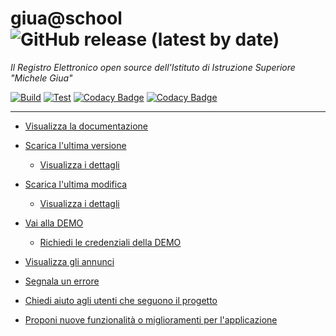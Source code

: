 # giua@school ![GitHub release (latest by date)](https://img.shields.io/github/v/release/trinko/giuaschool)

*Il Registro Elettronico open source dell'Istituto di Istruzione Superiore "Michele Giua"*

[![Build](https://github.com/trinko/giuaschool/actions/workflows/build.yml/badge.svg?branch=master)](https://github.com/trinko/giuaschool/actions/workflows/build.yml)
[![Test](https://github.com/trinko/giuaschool/actions/workflows/test.yml/badge.svg?branch=master)](https://github.com/trinko/giuaschool/actions/workflows/test.yml)
[![Codacy Badge](https://app.codacy.com/project/badge/Grade/d1e4b6505b984dc190eb3e89e86868ff)](https://www.codacy.com/gh/trinko/giuaschool/dashboard?utm_source=github.com&amp;utm_medium=referral&amp;utm_content=trinko/giuaschool&amp;utm_campaign=Badge_Grade)
[![Codacy Badge](https://app.codacy.com/project/badge/Coverage/d1e4b6505b984dc190eb3e89e86868ff)](https://www.codacy.com/gh/trinko/giuaschool/dashboard?utm_source=github.com&utm_medium=referral&utm_content=trinko/giuaschool&utm_campaign=Badge_Coverage)


---

- [Visualizza la documentazione](https://trinko.github.io/giuaschool-docs/)

- [Scarica l'ultima versione](https://github.com/trinko/giuaschool/releases/latest/download/giuaschool-release-latest.zip)
  - [Visualizza i dettagli](https://trinko.github.io/giuaschool-docs/latest-release.html)

- [Scarica l'ultima modifica](https://github.com/trinko/giuaschool/releases/download/latest-build/giuaschool-build-latest.zip)
  - [Visualizza i dettagli](https://trinko.github.io/giuaschool-docs/latest-build.html)

- [Vai alla DEMO](https://giuademo.x10.mx/)
  - [Richiedi le credenziali della DEMO](https://giuademo.x10.mx/richiesta-demo/)

- [Visualizza gli annunci](https://github.com/trinko/giuaschool/discussions/categories/annunci)

- [Segnala un errore](https://github.com/trinko/giuaschool/issues/new?assignees=&labels=Errore&template=bug-report.md&title=)

- [Chiedi aiuto agli utenti che seguono il progetto](https://github.com/trinko/giuaschool/discussions/new?category=richieste-di-aiuto)

- [Proponi nuove funzionalità o miglioramenti per l'applicazione](https://github.com/trinko/giuaschool/discussions/new?category=idee-e-proposte)
